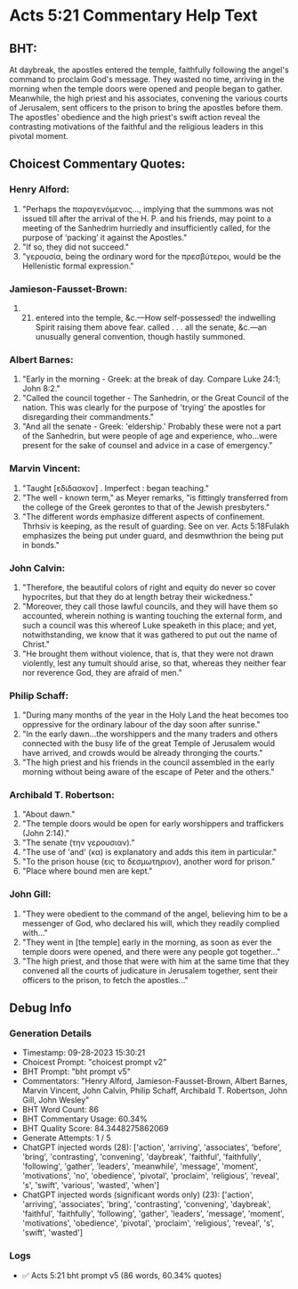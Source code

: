 # Acts 5:21 Commentary Help Text

## BHT:
At daybreak, the apostles entered the temple, faithfully following the angel's command to proclaim God's message. They wasted no time, arriving in the morning when the temple doors were opened and people began to gather. Meanwhile, the high priest and his associates, convening the various courts of Jerusalem, sent officers to the prison to bring the apostles before them. The apostles' obedience and the high priest's swift action reveal the contrasting motivations of the faithful and the religious leaders in this pivotal moment.

## Choicest Commentary Quotes:
### Henry Alford:
1. "Perhaps the παραγενόμενος…, implying that the summons was not issued till after the arrival of the H. P. and his friends, may point to a meeting of the Sanhedrim hurriedly and insufficiently called, for the purpose of ‘packing’ it against the Apostles."
2. "If so, they did not succeed."
3. "γερουσία, being the ordinary word for the πρεσβύτεροι, would be the Hellenistic formal expression."

### Jamieson-Fausset-Brown:
1. 21. entered into the temple,
	&c.—How self-possessed! the indwelling Spirit raising them
	above fear. 
	called . . . all the senate,
	&c.—an unusually general convention, though hastily summoned.

### Albert Barnes:
1. "Early in the morning - Greek: at the break of day. Compare Luke 24:1; John 8:2."
2. "Called the council together - The Sanhedrin, or the Great Council of the nation. This was clearly for the purpose of 'trying' the apostles for disregarding their commandments."
3. "And all the senate - Greek: 'eldership.' Probably these were not a part of the Sanhedrin, but were people of age and experience, who...were present for the sake of counsel and advice in a case of emergency."

### Marvin Vincent:
1. "Taught [εδιδασκον] . Imperfect : began teaching."
2. "The well - known term," as Meyer remarks, "is fittingly transferred from the college of the Greek gerontes to that of the Jewish presbyters."
3. "The different words emphasize different aspects of confinement. Thrhsiv is keeping, as the result of guarding. See on ver. Acts 5:18Fulakh emphasizes the being put under guard, and desmwthrion the being put in bonds."

### John Calvin:
1. "Therefore, the beautiful colors of right and equity do never so cover hypocrites, but that they do at length betray their wickedness."
2. "Moreover, they call those lawful councils, and they will have them so accounted, wherein nothing is wanting touching the external form, and such a council was this whereof Luke speaketh in this place; and yet, notwithstanding, we know that it was gathered to put out the name of Christ."
3. "He brought them without violence, that is, that they were not drawn violently, lest any tumult should arise, so that, whereas they neither fear nor reverence God, they are afraid of men."

### Philip Schaff:
1. "During many months of the year in the Holy Land the heat becomes too oppressive for the ordinary labour of the day soon after sunrise." 
2. "In the early dawn...the worshippers and the many traders and others connected with the busy life of the great Temple of Jerusalem would have arrived, and crowds would be already thronging the courts."
3. "The high priest and his friends in the council assembled in the early morning without being aware of the escape of Peter and the others."

### Archibald T. Robertson:
1. "About dawn."
2. "The temple doors would be open for early worshippers and traffickers (John 2:14)."
3. "The senate (την γερουσιαν)."
4. "The use of 'and' (κα) is explanatory and adds this item in particular."
5. "To the prison house (εις το δεσμωτηριον), another word for prison."
6. "Place where bound men are kept."

### John Gill:
1. "They were obedient to the command of the angel, believing him to be a messenger of God, who declared his will, which they readily complied with..."
2. "They went in [the temple] early in the morning, as soon as ever the temple doors were opened, and there were any people got together..."
3. "The high priest, and those that were with him at the same time that they convened all the courts of judicature in Jerusalem together, sent their officers to the prison, to fetch the apostles..."


## Debug Info
### Generation Details
- Timestamp: 09-28-2023 15:30:21
- Choicest Prompt: "choicest prompt v2"
- BHT Prompt: "bht prompt v5"
- Commentators: "Henry Alford, Jamieson-Fausset-Brown, Albert Barnes, Marvin Vincent, John Calvin, Philip Schaff, Archibald T. Robertson, John Gill, John Wesley"
- BHT Word Count: 86
- BHT Commentary Usage: 60.34%
- BHT Quality Score: 84.3448275862069
- Generate Attempts: 1 / 5
- ChatGPT injected words (28):
	['action', 'arriving', 'associates', 'before', 'bring', 'contrasting', 'convening', 'daybreak', 'faithful', 'faithfully', 'following', 'gather', 'leaders', 'meanwhile', 'message', 'moment', 'motivations', 'no', 'obedience', 'pivotal', 'proclaim', 'religious', 'reveal', 's', 'swift', 'various', 'wasted', 'when']
- ChatGPT injected words (significant words only) (23):
	['action', 'arriving', 'associates', 'bring', 'contrasting', 'convening', 'daybreak', 'faithful', 'faithfully', 'following', 'gather', 'leaders', 'message', 'moment', 'motivations', 'obedience', 'pivotal', 'proclaim', 'religious', 'reveal', 's', 'swift', 'wasted']

### Logs
- ✅ Acts 5:21 bht prompt v5 (86 words, 60.34% quotes)